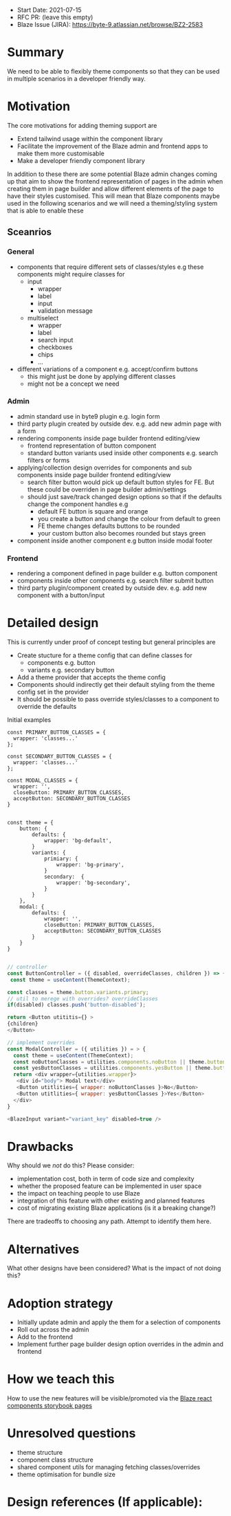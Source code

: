 - Start Date: 2021-07-15
- RFC PR: (leave this empty)
- Blaze Issue (JIRA): https://byte-9.atlassian.net/browse/BZ2-2583

# Summary

We need to be able to flexibly theme components so that they can be used in multiple scenarios in a developer friendly way. 

# Motivation

The core motivations for adding theming support are
- Extend tailwind usage within the component library
- Facilitate the improvement of the Blaze admin and frontend apps to make them more customisable
- Make a developer friendly component library

In addition to these there are some potential Blaze admin changes coming up that aim to show the frontend representation of pages in the admin when creating them in page builder and allow different elements of the page to have their styles customised. This will mean that Blaze components maybe used in the following scenarios and we will need a theming/styling system that is able to enable these

## Sceanrios
### General
- components that require different sets of classes/styles e.g these components might require classes for
  - input
    - wrapper
    - label
    - input
    - validation message
  - multiselect
    - wrapper
    - label
    - search input
    - checkboxes
    - chips
    - ...
- different variations of a component e.g. accept/confirm buttons
  - this might just be done by applying different classes
  - might not be a concept we need
### Admin 
- admin standard use in byte9 plugin e.g. login form
- third party plugin created by outside dev. e.g. add new admin page with a form
- rendering components inside page builder frontend editing/view
  - frontend representation of button component
  - standard button variants used inside other components e.g. search filters or forms
- applying/collection design overrides for components and sub components inside page builder frontend editing/view
  - search filter button would pick up default button styles for FE. But these could be overriden in page builder admin/settings
  - should just save/track changed design options so that if the defaults change the component handles e.g
    - default FE button is square and orange
    - you create a button and change the colour from default to green
    - FE theme changes defaults buttons to be rounded
    - your custom button also becomes rounded but stays green  
- component inside another component e.g button inside modal footer
### Frontend
- rendering a component defined in page builder e.g. button component
- components inside other components e.g. search filter submit button
- third party plugin/component created by outside dev. e.g. add new component with a button/input

# Detailed design

This is currently under proof of concept testing but general principles are
- Create stucture for a theme config that can define classes for
    - components e.g. button
    - variants e.g. secondary button
- Add a theme provider that accepts the theme config
- Components should indirectly get their default styling from the theme config set in the provider
- It should be possible to pass override styles/classes to a component to override the defaults

Initial examples

```
const PRIMARY_BUTTON_CLASSES = {
  wrapper: 'classes...'
};

const SECONDARY_BUTTON_CLASSES = {
  wrapper: 'classes...'
};

const MODAL_CLASSES = {
  wrapper: '',
  closeButton: PRIMARY_BUTTON_CLASSES,
  acceptButton: SECONDARY_BUTTON_CLASSES
}


const theme = {
    button: {
        defaults: {
            wrapper: 'bg-default',
        }
        variants: {
            primiary: {
                wrapper: 'bg-primary',
            }
            secondary:  {
                wrapper: 'bg-secondary',
            }
        }
    },
    modal: {
        defaults: {
            wrapper: '',
            closeButton: PRIMARY_BUTTON_CLASSES,
            acceptButton: SECONDARY_BUTTON_CLASSES
        }
    }
}

```

```js

// controller 
const ButtonController = ({ disabled, overrideClasses, children }) => {
 const theme = useContent(ThemeContext);

const classes = theme.button.variants.primary;
// util to merege with overrides? overrideClasses
if(disabled) classes.push('button-disabled');

return <Button utititis={} >
{children}
</Button>

// implement overrides
const ModalController = ({ utilities }) = > {
  const theme = useContent(ThemeContext);
  const noButtonClasses = utilities.components.noButton || theme.button.variants.secondary;
  const yesButtonClasses = utilities.components.yesButton || theme.button.variants.primary;
  return <div wrapper={utilities.wrapper}>
   <div id="body"> Modal text</div>
   <Button utitlities={ wrapper: noButtonClasses }>No</Button>
   <Button utitlities={ wrapper: yesButtonClasses }>Yes</Button>
  </div>
}

<BlazeInput variant="variant_key" disabled=true />
```

# Drawbacks

Why should we *not* do this? Please consider:

- implementation cost, both in term of code size and complexity
- whether the proposed feature can be implemented in user space
- the impact on teaching people to use Blaze
- integration of this feature with other existing and planned features
- cost of migrating existing Blaze applications (is it a breaking change?)

There are tradeoffs to choosing any path. Attempt to identify them here.

# Alternatives

What other designs have been considered? What is the impact of not doing this?

# Adoption strategy

- Initially update admin and apply the them for a selection of components
- Roll out across the admin
- Add to the frontend
- Implement further page builder design option overrides in the admin and frontend

# How we teach this

How to use the new features will be visible/promoted via the [Blaze react components storybook pages](https://blaze-components-react.thisisblaze.com/?path=/story/blaze-react-button-variations--page)

# Unresolved questions

- theme structure
- component class structure 
- shared component utils for managing fetching classes/overrides
- theme optimisation for bundle size

# Design references (If applicable): 
